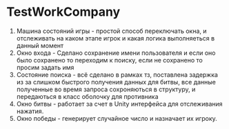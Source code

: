 # TestWorkCompany

1) Машина состояний игры - простой способ переключать окна, и отслеживать на каком этапе игрок и какая логика выполняеться в данный момент
2) Окно входа - Сделано сохранение имени пользователя и если оно было сохранено то переходим к поиску, если не сохранено то просим задать имя
3) Состояние поиска - всё сделано в рамках тз, поставлена задержка из за слишком быстрого получения данных для битвы, все данные полученные во время запроса сохроняються в структуру, и передаються в класс оболочку для противника
4) Окно битвы - работает за счет в Unity интерфейса для отслеживания нажатия.
5) Окно победы - генерирует случайное число и назначает их игроку.
